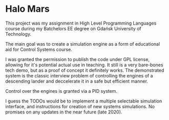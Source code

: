 # Halo Mars

This project was my assignment in High Level Programming Languages course during my Batchelors EE degree on Gdańsk University of Technology.

The main goal was to create a simulation engine as a form of educational aid for Control Systems course.

I was granted the permission to publish the code under GPL license, allowing for it's potential actual use in teaching.
It still is a very bare-bones tech demo, but as a proof of concept it definitely works.
The demonstrated system is the classic interview problem of controlling the engines of a descending lander and deccelerate it in a safe but efficient manner.

Control over the engines is granted via a PID system.

I guess the TODOs would be to implement a multiple selectable simulation interface, and instructions for creation of new systems simulations.
No promises on any updates in the near future (late 2020).